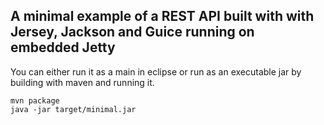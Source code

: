A minimal example of a REST API built with with Jersey, Jackson and Guice running on embedded Jetty
---------------------------------------------------------------------------------------------------

You can either run it as a main in eclipse or run as an executable jar by building with maven and running it. 

    mvn package
    java -jar target/minimal.jar
